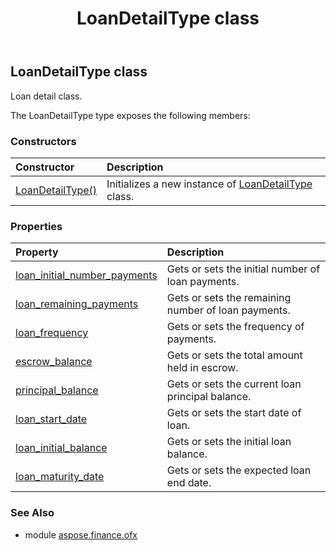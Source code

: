 ﻿---
title: LoanDetailType class
second_title: Aspose.Finance for Python via .NET API References
description: 
type: docs
weight: 570
url: /python-net/aspose.finance.ofx/loandetailtype/
is_root: false
---

## LoanDetailType class

Loan detail class.



The LoanDetailType type exposes the following members:

### Constructors
| Constructor | Description |
| :- | :- |
| [LoanDetailType()](/finance/python-net/aspose.finance.ofx/loandetailtype/__init__/#) | Initializes a new instance of [LoanDetailType](/finance/python-net/aspose.finance.ofx/loandetailtype) class. |


### Properties
| Property | Description |
| :- | :- |
| [loan_initial_number_payments](/finance/python-net/aspose.finance.ofx/loandetailtype/loan_initial_number_payments) | Gets or sets the initial number of loan payments. |
| [loan_remaining_payments](/finance/python-net/aspose.finance.ofx/loandetailtype/loan_remaining_payments) | Gets or sets the remaining number of loan payments. |
| [loan_frequency](/finance/python-net/aspose.finance.ofx/loandetailtype/loan_frequency) | Gets or sets the frequency of payments. |
| [escrow_balance](/finance/python-net/aspose.finance.ofx/loandetailtype/escrow_balance) | Gets or sets the total amount held in escrow. |
| [principal_balance](/finance/python-net/aspose.finance.ofx/loandetailtype/principal_balance) | Gets or sets the current loan principal balance. |
| [loan_start_date](/finance/python-net/aspose.finance.ofx/loandetailtype/loan_start_date) | Gets or sets the start date of loan. |
| [loan_initial_balance](/finance/python-net/aspose.finance.ofx/loandetailtype/loan_initial_balance) | Gets or sets the initial loan balance. |
| [loan_maturity_date](/finance/python-net/aspose.finance.ofx/loandetailtype/loan_maturity_date) | Gets or sets the expected loan end date. |


### See Also

* module [aspose.finance.ofx](../)

